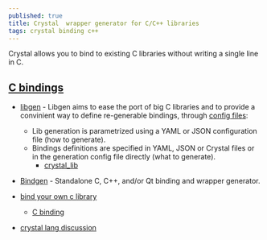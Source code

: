 ```yaml
---
published: true
title: Crystal  wrapper generator for C/C++ libraries
tags: crystal binding c++
---
```

Crystal allows you to bind to existing C libraries without writing a single line in C.

## [C bindings](https://crystal-lang.org/reference/syntax_and_semantics/c_bindings/)
- [libgen](https://github.com/olbat/libgen) - Libgen aims to ease the port of big C libraries and to provide a convinient way to define re-generable bindings, through [config files](https://github.com/olbat/libgen/blob/master/SPECS.md):
	- Lib generation is parametrized using a YAML or JSON configuration file (how to generate).
    - Bindings definitions are specified in YAML, JSON or Crystal files or in the generation config file directly (what to generate).
		- [crystal_lib](https://github.com/crystal-lang/crystal_lib)



- [Bindgen](https://github.com/Papierkorb/bindgen) -  Standalone C, C++, and/or Qt binding and wrapper generator.

- [bind your own c library](https://medium.com/@cfsamson/how-to-bind-your-own-c-library-to-crystal-fec9686598b7)
	- [C binding](https://www.reddit.com/r/crystal_programming/comments/68ga9z/binding_to_c_libraries/)

- [crystal lang discussion](https://github.com/crystal-lang/crystal/issues/3916)
